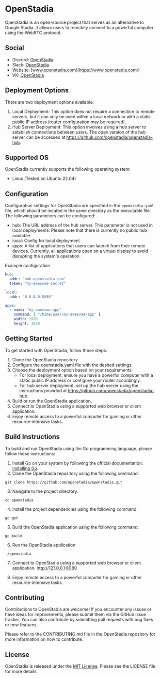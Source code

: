 # OpenStadia

OpenStadia is an open-source project that serves as an alternative to Google Stadia. It allows users to remotely connect
to a powerful computer using the WebRTC protocol.

## Social

- Discord: [OpenStadia](https://discord.gg/tJGeKTEdgj)
- Slack: [OpenStadia](https://openstadia.slack.com/)
- Website: [www.openstadia.com](https://www.openstadia.com/)
- VK: [OpenStadia](https://vk.com/openstadia)

## Deployment Options

There are two deployment options available:

1. Local Deployment: This option does not require a connection to remote servers, but it can only be used within a local
   network or with a static public IP address (router configuration may be required).
2. Hub Server Deployment: This option involves using a hub server to establish connections between users. The open
   version of the hub server can be accessed at https://github.com/openstadia/openstadia-hub.

## Supported OS

OpenStadia currently supports the following operating system:

- Linux (Tested on Ubuntu 22.04)

## Configuration

Configuration settings for OpenStadia are specified in the `openstadia.yaml` file, which should be located in the same
directory as the executable file. The following parameters can be configured:

- hub: The URL address of the hub server. This parameter is not used in local deployments. Please note that there is
  currently no public hub available.
- local: Config for local deployment
- apps: A list of applications that users can launch from their remote devices. Currently, all applications open
  on a virtual display to avoid disrupting the system's operation.

Example configuration

```yaml
hub:
  addr: "hub.openstadia.com"
  token: "my-awesome-secret"

local:
  addr: "0.0.0.0:8080"

apps:
  - name: "my-awesome-app"
    command: [ "/home/user/my-awesome-app" ]
    width: 1920
    height: 1080

```

## Getting Started

To get started with OpenStadia, follow these steps:

1. Clone the OpenStadia repository.
2. Configure the openstadia.yaml file with the desired settings.
3. Choose the deployment option based on your requirements:
    - For local deployment, ensure you have a powerful computer with a static public IP address or configure your router
      accordingly.
    - For hub server deployment, set up the hub server using the instructions provided
      at https://github.com/openstadia/openstadia-hub.
4. Build or run the OpenStadia application.
5. Connect to OpenStadia using a supported web browser or client application.
6. Enjoy remote access to a powerful computer for gaming or other resource-intensive tasks.

## Build Instructions

To build and run OpenStadia using the Go programming language, please follow these instructions:

1. Install Go on your system by following the official documentation: [Installing Go](https://golang.org/doc/install).
2. Clone the OpenStadia repository using the following command:

```shell
git clone https://github.com/openstadia/openstadia.git
```

3. Navigate to the project directory:

```shell
cd openstadia
```

4. Install the project dependencies using the following command:

```shell
go get
```

5. Build the OpenStadia application using the following command:

```shell
go build
```

6. Run the OpenStadia application:

```shell
./openstadia
```

7. Connect to OpenStadia using a supported web browser or client application. http://127.0.0.1:8080

8. Enjoy remote access to a powerful computer for gaming or other resource-intensive tasks.

## Contributing

Contributions to OpenStadia are welcome! If you encounter any issues or have ideas for improvements, please submit them
via the GitHub issue tracker. You can also contribute by submitting pull requests with bug fixes or new features.

Please refer to the CONTRIBUTING.md file in the OpenStadia repository for more information on how to contribute.

## License

OpenStadia is released under the [MIT License](https://opensource.org/licenses/MIT). Please see the LICENSE file for
more details.
